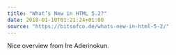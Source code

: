 ```yaml
---
title: "What’s New in HTML 5.2?"
date: 2018-01-10T01:21:24+01:00
source: "https://bitsofco.de/whats-new-in-html-5-2/"
---
```


Nice overview from Ire Aderinokun.
